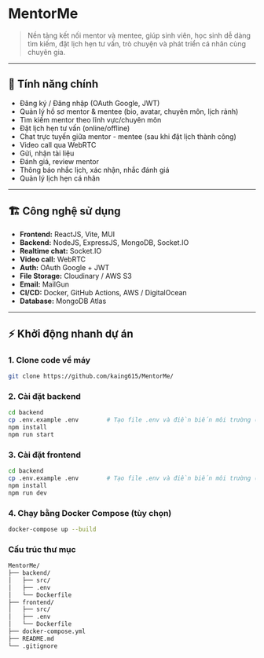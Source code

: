 # MentorMe

> Nền tảng kết nối mentor và mentee, giúp sinh viên, học sinh dễ dàng tìm kiếm, đặt lịch hẹn tư vấn, trò chuyện và phát triển cá nhân cùng chuyên gia.

---

## 🚀 Tính năng chính

- Đăng ký / Đăng nhập (OAuth Google, JWT)
- Quản lý hồ sơ mentor & mentee (bio, avatar, chuyên môn, lịch rảnh)
- Tìm kiếm mentor theo lĩnh vực/chuyên môn
- Đặt lịch hẹn tư vấn (online/offline)
- Chat trực tuyến giữa mentor - mentee (sau khi đặt lịch thành công)
- Video call qua WebRTC
- Gửi, nhận tài liệu
- Đánh giá, review mentor
- Thông báo nhắc lịch, xác nhận, nhắc đánh giá
- Quản lý lịch hẹn cá nhân

---

## 🏗️ Công nghệ sử dụng

- **Frontend:** ReactJS, Vite, MUI
- **Backend:** NodeJS, ExpressJS, MongoDB, Socket.IO
- **Realtime chat:** Socket.IO
- **Video call:** WebRTC
- **Auth:** OAuth Google + JWT
- **File Storage:** Cloudinary / AWS S3
- **Email:** MailGun
- **CI/CD:** Docker, GitHub Actions, AWS / DigitalOcean
- **Database:** MongoDB Atlas

---

## ⚡️ Khởi động nhanh dự án

### 1. Clone code về máy

```bash
git clone https://github.com/kaing615/MentorMe/
```

### 2. Cài đặt backend
```bash
cd backend
cp .env.example .env        # Tạo file .env và điền biến môi trường (MongoDB, JWT, PORT)
npm install
npm run start                 
```

### 3. Cài đặt frontend
```bash
cd backend
cp .env.example .env        # Tạo file .env và điền biến môi trường (MongoDB, JWT, PORT)
npm install
npm run dev                 
```

### 4. Chạy bằng Docker Compose (tùy chọn)
```bash
docker-compose up --build
```

### Cấu trúc thư mục
```bash
MentorMe/
├── backend/
│   ├── src/
│   ├── .env
│   └── Dockerfile
├── frontend/
│   ├── src/
│   ├── .env
│   └── Dockerfile
├── docker-compose.yml
├── README.md
└── .gitignore
```

